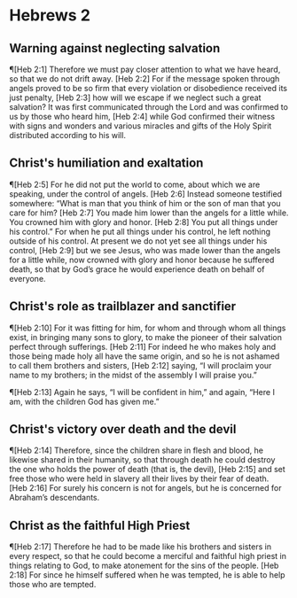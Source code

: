 # Hebrews 2

## Warning against neglecting salvation
¶[Heb 2:1] Therefore we must pay closer attention to what we have heard, so that we do not drift away.
[Heb 2:2] For if the message spoken through angels proved to be so firm that every violation or disobedience received its just penalty,
[Heb 2:3] how will we escape if we neglect such a great salvation? It was first communicated through the Lord and was confirmed to us by those who heard him,
[Heb 2:4] while God confirmed their witness with signs and wonders and various miracles and gifts of the Holy Spirit distributed according to his will.

## Christ's humiliation and exaltation
¶[Heb 2:5] For he did not put the world to come, about which we are speaking, under the control of angels.
[Heb 2:6] Instead someone testified somewhere: “What is man that you think of him or the son of man that you care for him?
[Heb 2:7] You made him lower than the angels for a little while. You crowned him with glory and honor.
[Heb 2:8] You put all things under his control.” For when he put all things under his control, he left nothing outside of his control. At present we do not yet see all things under his control,
[Heb 2:9] but we see Jesus, who was made lower than the angels for a little while, now crowned with glory and honor because he suffered death, so that by God’s grace he would experience death on behalf of everyone.

## Christ's role as trailblazer and sanctifier
¶[Heb 2:10] For it was fitting for him, for whom and through whom all things exist, in bringing many sons to glory, to make the pioneer of their salvation perfect through sufferings.
[Heb 2:11] For indeed he who makes holy and those being made holy all have the same origin, and so he is not ashamed to call them brothers and sisters,
[Heb 2:12] saying, “I will proclaim your name to my brothers; in the midst of the assembly I will praise you.”

¶[Heb 2:13] Again he says, “I will be confident in him,” and again, “Here I am, with the children God has given me.”

## Christ's victory over death and the devil
¶[Heb 2:14] Therefore, since the children share in flesh and blood, he likewise shared in their humanity, so that through death he could destroy the one who holds the power of death (that is, the devil),
[Heb 2:15] and set free those who were held in slavery all their lives by their fear of death.
[Heb 2:16] For surely his concern is not for angels, but he is concerned for Abraham’s descendants.

## Christ as the faithful High Priest
¶[Heb 2:17] Therefore he had to be made like his brothers and sisters in every respect, so that he could become a merciful and faithful high priest in things relating to God, to make atonement for the sins of the people.
[Heb 2:18] For since he himself suffered when he was tempted, he is able to help those who are tempted.
